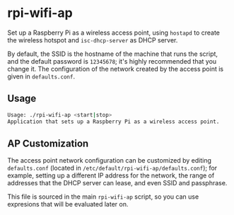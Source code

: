 # rpi-wifi-ap

Set up a Raspberry Pi as a wireless access point, using `hostapd` to create the wireless hotspot and `isc-dhcp-server` as DHCP server.

By default, the SSID is the hostname of the machine that runs the script, and the default password is `12345678`; it's highly recommended that you change it. The configuration of the network created by the access point is given in `defaults.conf`.

## Usage

``` bash
Usage: ./rpi-wifi-ap <start|stop>
Application that sets up a Raspberry Pi as a wireless access point.
```

## AP Customization

The access point network configuration can be customized by editing `defaults.conf` (located in `/etc/default/rpi-wifi-ap/defaults.conf`); for example, setting up a different IP address for the network, the range of addresses that the DHCP server can lease, and even SSID and passphrase.

This file is sourced in the main `rpi-wifi-ap` script, so you can use expresions that will be evaluated later on.
